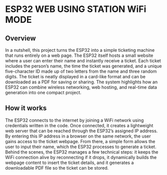 # ESP32 WEB USING STATION WiFi MODE
## Overview
In a nutshell, this project turns the ESP32 into a simple ticketing machine that runs entirely on a web page.
The ESP32 itself hosts a small website where a user can enter their name and instantly receive a ticket. 
Each ticket includes the person’s name, the time the ticket was generated, and a unique five-character ID made up of two letters from the name and three random digits. 
The ticket is neatly displayed in a card-like format and can be downloaded as a PDF for saving or sharing. 
The system highlights how an ESP32 can combine wireless networking, web hosting, and real-time data generation into one compact project.
## How it works
The ESP32 connects to the internet by joining a WiFi network using credentials written in the code. 
Once connected, it creates a lightweight web server that can be reached through the ESP32’s assigned IP address. 
By entering this IP address in a browser on the same network, the user gains access to the ticket webpage. 
From there, a simple form allows the user to input their name, which the ESP32 processes to generate a ticket.
Behind the scenes, the ESP32 manages a few technical steps: it keeps the WiFi connection alive by reconnecting if it drops, it dynamically builds the webpage content to insert the ticket details, and it generates a downloadable PDF file so the ticket can be stored.
